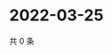 # 2022-03-25

共 0 条

<!-- BEGIN WEIBO -->
<!-- 最后更新时间 Fri Mar 25 2022 05:14:27 GMT+0800 (China Standard Time) -->

<!-- END WEIBO -->
